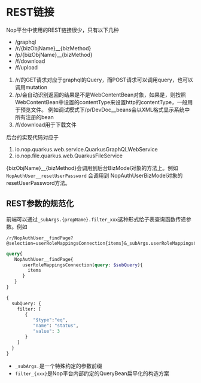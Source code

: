 # REST链接

Nop平台中使用的REST链接很少，只有以下几种

* /graphql
* /r/{bizObjName}\_\_{bizMethod}
* /p/{bizObjName}\_\_{bizMethod}
* /f/download
* /f/upload

1. /r/的GET请求对应于graphql的Query，而POST请求可以调用query，也可以调用mutation
2. /p/会自动识别返回的结果是不是WebContentBean对象，如果是，则按照WebContentBean中设置的contentType来设置http的contentType，一般用于预览文件。
   例如调试模式下/p/DevDoc\_\_beans会以XML格式显示系统中所有注册的bean
3. /f/download用于下载文件

后台的实现代码对应于

1. io.nop.quarkus.web.service.QuarkusGraphQLWebService
2. io.nop.file.quarkus.web.QuarkusFileService

{bizObjName}\_\_{bizMethod}会调用到后台BizModel对象的方法上。例如`NopAuthUser__resetUserPassword`
会调用到 NopAuthUserBizModel对象的resetUserPassword方法。

## REST参数的规范化

前端可以通过`_subArgs.{propName}.filter_xxx`这种形式给子表查询函数传递参数。例如

```
/r/NopAuthUser__findPage?@selection=userRoleMappingsConnection{items}&_subArgs.userRoleMappingsConnection.filter_status=3
```

```graphql
query{
   NopAuthUser__findPage{
      userRoleMappingsConnection(query: $subQuery){
        items
      }
   }
}

{
  subQuery: {
    filter: [
       {
          "$type":"eq",
          "name": "status",
          "value": 3
       }
    ]
  }
}
```

* `_subArgs.`是一个特殊约定的参数前缀
* `filter_{xxx}`是Nop平台内部约定的QueryBean扁平化的构造方案
